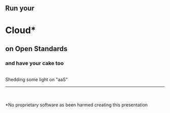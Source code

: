 
## Run your
# Cloud*
## on Open Standards
### and have your cake too

<br />
Shedding some light on "aaS"

-------------

<br /><br />
*No proprietary software as been harmed
creating this presentation
